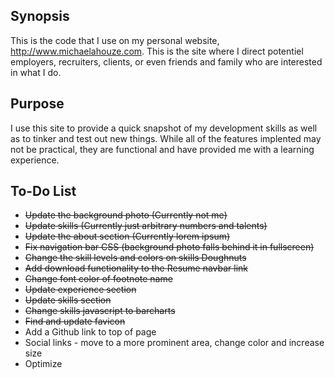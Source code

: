 ## Synopsis

This is the code that I use on my personal website, http://www.michaelahouze.com.
This is the site where I direct potentiel employers, recruiters, clients, or even friends and family who are interested in what I do.

## Purpose

I use this site to provide a quick snapshot of my development skills as well as to tinker and test out new things.  While all of the features implented may not be practical, they are functional and have provided me with a learning experience.

## To-Do List

* ~~Update the background photo (Currently not me)~~
* ~~Update skills (Currently just arbitrary numbers and talents)~~
* ~~Update the about section (Currently lorem ipsum)~~
* ~~Fix navigation bar CSS (background photo falls behind it in fullscreen)~~
* ~~Change the skill levels and colors on skills Doughnuts~~
* ~~Add download functionality to the Resume navbar link~~
* ~~Change font color of footnote name~~
* ~~Update experience section~~
* ~~Update skills section~~
* ~~Change skills javascript to barcharts~~
* ~~Find and update favicon~~
* Add a Github link to top of page
* Social links - move to a more prominent area, change color and increase size
* Optimize